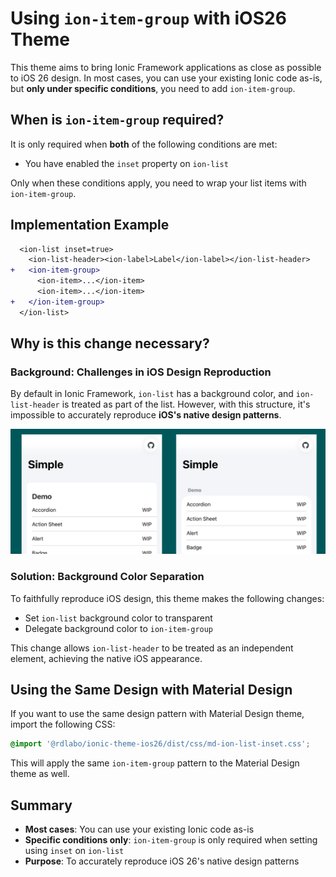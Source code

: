 # Using `ion-item-group` with iOS26 Theme

This theme aims to bring Ionic Framework applications as close as possible to iOS 26 design. In most cases, you can use your existing Ionic code as-is, but **only under specific conditions**, you need to add `ion-item-group`.

## When is `ion-item-group` required?

It is only required when **both** of the following conditions are met:

- You have enabled the `inset` property on `ion-list`

Only when these conditions apply, you need to wrap your list items with `ion-item-group`.

## Implementation Example

```diff
  <ion-list inset=true>
    <ion-list-header><ion-label>Label</ion-label></ion-list-header>
+   <ion-item-group>
      <ion-item>...</ion-item>
      <ion-item>...</ion-item>
+   </ion-item-group>
  </ion-list>
```

## Why is this change necessary?

### Background: Challenges in iOS Design Reproduction

By default in Ionic Framework, `ion-list` has a background color, and `ion-list-header` is treated as part of the list. However, with this structure, it's impossible to accurately reproduce **iOS's native design patterns**.

![](screenshots/why-ion-list-inset.png)

### Solution: Background Color Separation

To faithfully reproduce iOS design, this theme makes the following changes:

- Set `ion-list` background color to transparent
- Delegate background color to `ion-item-group`

This change allows `ion-list-header` to be treated as an independent element, achieving the native iOS appearance.

## Using the Same Design with Material Design

If you want to use the same design pattern with Material Design theme, import the following CSS:

```css
@import '@rdlabo/ionic-theme-ios26/dist/css/md-ion-list-inset.css';
```

This will apply the same `ion-item-group` pattern to the Material Design theme as well.

## Summary

- **Most cases**: You can use your existing Ionic code as-is
- **Specific conditions only**: `ion-item-group` is only required when setting using `inset` on `ion-list`
- **Purpose**: To accurately reproduce iOS 26's native design patterns
